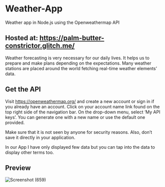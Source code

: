 # Weather-App
Weather app in Node.js using the Openweathermap API

## Hosted at: https://palm-butter-constrictor.glitch.me/


Weather forecasting is very necessary for our daily lives. It helps us to prepare and make plans depending on the expectations. Many weather stations are placed around the world fetching real-time weather elements’ data.

## Get the API
Visit https://openweathermap.org/ and create a new account or sign in if you already have an account.
Click on your account name link found on the top right side of the navigation bar. On the drop-down menu, select ‘My API keys’. You can generate one with a new name or use the default one provided.

Make sure that it is not seen by anyone for security reasons. Also, don’t save it directly in your application.

In our App I have only displayed few data but you can tap into the data to display other terms too.
## Preview
![Screenshot (659)](https://user-images.githubusercontent.com/92645706/159179951-4f8b74d2-5641-453f-8297-226f4b73a523.png)

